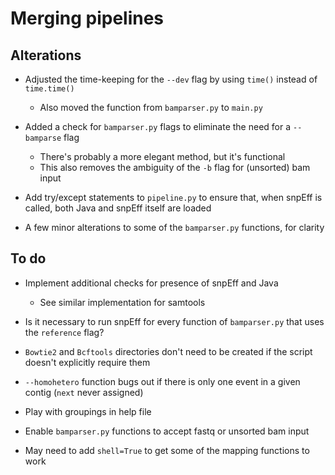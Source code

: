 # Merging pipelines

## Alterations

* Adjusted the time-keeping for the `--dev` flag by using `time()` instead of `time.time()`
  * Also moved the function from `bamparser.py` to `main.py`

* Added a check for `bamparser.py` flags to eliminate the need for a `--bamparse` flag
  * There's probably a more elegant method, but it's functional
  * This also removes the ambiguity of the `-b` flag for (unsorted) bam input

* Add try/except statements to `pipeline.py` to ensure that, when snpEff is called,
  both Java and snpEff itself are loaded

* A few minor alterations to some of the `bamparser.py` functions, for clarity

## To do

* Implement additional checks for presence of snpEff and Java
  * See similar implementation for samtools

* Is it necessary to run snpEff for every function of `bamparser.py` that uses the `reference` flag?

* `Bowtie2` and `Bcftools` directories don't need to be created if the script doesn't explicitly require them

* `--homohetero` function bugs out if there is only one event in a given contig (`next` never assigned)

* Play with groupings in help file

* Enable `bamparser.py` functions to accept fastq or unsorted bam input

* May need to add `shell=True` to get some of the mapping functions to work
